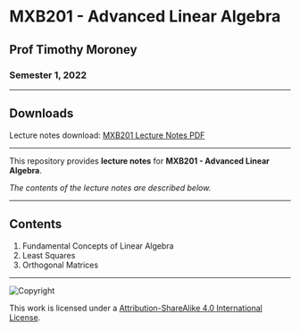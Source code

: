 # MXB201 - Advanced Linear Algebra

## Prof Timothy Moroney

### Semester 1, 2022

---

## Downloads

Lecture notes download: [MXB201 Lecture Notes PDF](MXB201%20Lecture%20Notes.pdf)

---

This repository provides **lecture notes** for **MXB201 - Advanced Linear Algebra**.

*The contents of the lecture notes are described below.*

---

## Contents

1. Fundamental Concepts of Linear Algebra
2. Least Squares
3. Orthogonal Matrices

---

![Copyright](https://licensebuttons.net/l/by-nc-sa/4.0/88x31.png)

This work is licensed under a [Attribution-ShareAlike 4.0 International License](http://creativecommons.org/licenses/by-nc-sa/4.0/).
